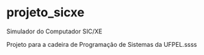 # projeto_sicxe
Simulador do Computador SIC/XE

Projeto para a cadeira de Programação de Sistemas da UFPEL.ssss